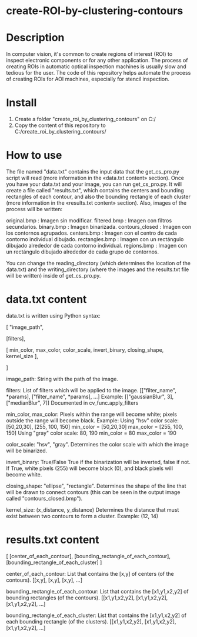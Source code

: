 # create-ROI-by-clustering-contours

# Description
In computer vision, it's common to create regions of interest (ROI) to inspect electronic components or for any other application. The process of creating ROIs in automatic optical inspection machines is usually slow and tedious for the user. The code of this repository helps automate the process of creating ROIs for AOI machines, especially for stencil inspection.

# Install

1. Create a folder "create_roi_by_clustering_contours" on C:/
2. Copy the content of this repository to C:/create_roi_by_clustering_contours/

# How to use
The file named "data.txt" contains the input data that the get_cs_pro.py script will read (more information in the «data.txt content» section).
Once you have your data.txt and your image, you can run get_cs_pro.py. It will create a file called "results.txt", which contains the centers and bounding rectangles of each contour, and also the bounding rectangle of each cluster (more information in the «results.txt content» section).
Also, images of the process will be written:

original.bmp : Imagen sin modificar.
filtered.bmp : Imagen con filtros secundarios.
binary.bmp : Imagen binarizada.
contours_closed : Imagen con los contornos agrupados.
centers.bmp : Imagen con el centro de cada contorno individual dibujado.
rectangles.bmp : Imagen con un rectángulo dibujado alrededor de cada contorno individual.
regions.bmp : Imagen con un rectángulo dibujado alrededor de cada grupo de contornos.

You can change the reading_directory (which determines the location of the data.txt) and the writing_directory (where the images and the results.txt file will be written) inside of get_cs_pro.py.


# data.txt content
data.txt is written using Python syntax:

[
"image_path",

[filters],

[
    min_color, max_color, color_scale, invert_binary, closing_shape, kernel_size
],
    
]

image_path: String with the path of the image.

filters: List of filters which will be applied to the image.
    [["filter_name", *params], ["filter_name", *params], ...]
    Example: [["gaussianBlur", 3], ["medianBlur", 7]]
    Documented in cv_func.apply_filters

min_color, max_color: Pixels within the range will become  white; pixels outside the range will become black.
    Example:
        Using "hsv" color scale:
            [50,20,30], [255, 100, 150]
            min_color = [50,20,30]
            max_color = [255, 100, 150]
        Using "gray" color scale:
            80, 190
            min_color = 80
            max_color = 190

color_scale: "hsv", "gray".
    Determines the color scale with which the image will be binarized.

invert_binary: True/False
    True if the binarization will be inverted, false if not. 
    If True, white pixels (255) will become black (0), and black pixels will become white.

closing_shape: "ellipse", "rectangle".
    Determines the shape of the line that will be drawn to connect contours (this can be seen in the output image called "contours_closed.bmp").

kernel_size: (x_distance, y_distance)
  Determines the distance that must exist between two contours to form a cluster. 
    Example: (12, 14)
    
# results.txt content
[
[center_of_each_contour],
[bounding_rectangle_of_each_contour],
[bounding_rectangle_of_each_cluster]
]

center_of_each_contour: List that contains the [x,y] of centers (of the contours).
    [[x,y], [x,y], [x,y], ...]

bounding_rectangle_of_each_contour: List that contains the [x1,y1,x2,y2] of bounding rectangles (of the contours).
    [[x1,y1,x2,y2], [x1,y1,x2,y2], [x1,y1,x2,y2], ...]

bounding_rectangle_of_each_cluster: List that contains the [x1,y1,x2,y2] of each bounding rectangle (of the clusters).
    [[x1,y1,x2,y2], [x1,y1,x2,y2], [x1,y1,x2,y2], ...]
